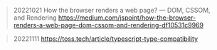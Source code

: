 
>20221021
> How the browser renders a web page? — DOM, CSSOM, and Rendering
> https://medium.com/jspoint/how-the-browser-renders-a-web-page-dom-cssom-and-rendering-df10531c9969

> 20221111
> https://toss.tech/article/typescript-type-compatibility

